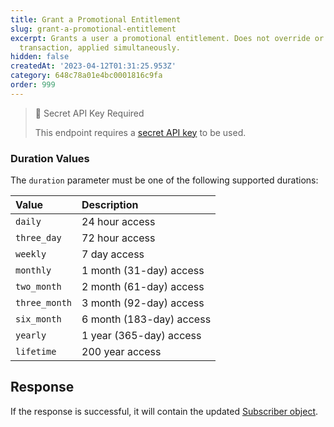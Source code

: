 ```yaml
---
title: Grant a Promotional Entitlement
slug: grant-a-promotional-entitlement
excerpt: Grants a user a promotional entitlement. Does not override or defer a store
  transaction, applied simultaneously.
hidden: false
createdAt: '2023-04-12T01:31:25.953Z'
category: 648c78a01e4bc0001816c9fa
order: 999
---
```

> 🚧 Secret API Key Required
> 
> This endpoint requires a [secret API key](doc:authentication) to be used.

### Duration Values

The `duration` parameter must be one of the following supported durations:

| Value         | Description              |
| :------------ | :----------------------- |
| `daily`       | 24 hour access           |
| `three_day`   | 72 hour access           |
| `weekly`      | 7 day access             |
| `monthly`     | 1 month (31-day) access  |
| `two_month`   | 2 month (61-day) access  |
| `three_month` | 3 month (92-day) access  |
| `six_month`   | 6 month (183-day) access |
| `yearly`      | 1 year (365-day) access  |
| `lifetime`    | 200 year access          |

## Response

If the response is successful, it will contain the updated [Subscriber object](ref:subscribers#the-subscriber-object).